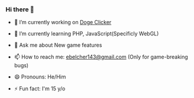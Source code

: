 ### Hi there 👋


- 🔭 I’m currently working on <a href="https://www.I-make-gamez.github.io/Doge-Clicker/index.html">Doge Clicker</a>
 
- 🌱 I’m currently learning PHP, JavaScript(Specificly WebGL)
 
- 💬 Ask me about New game features
 
- 📫 How to reach me: ebelcher143@gmail.com (Only for game-breaking bugs)
 
- 😄 Pronouns: He/Him

- ⚡ Fun fact: I'm 15 y/o
